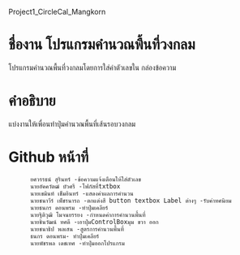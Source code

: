 Project1_CircleCal_Mangkorn
# ชื่องาน โปรแกรมคำนวณพื้นที่วงกลม

โปรแกรมคำนวณพื้นที่วงกลมโดยการใส่ค่าตัวเลขใน กล่องข้อความ

# คำอธิบาย 
แบ่งงานให้เพื่อนทำปุ่มคำนวณพื้นที่เส้นรอบวงกลม 

# Github               หน้าที่ 
          ยศวรรธน์ สุรินทร์ -ข้อความแจ้งเตือนให้ใส่ตัวเลข
          นายอัคควัตฒ์ บัวศรี -โฟกัสที่txtbox
          นายเขมินท์ เข็มอินทร์ -แสดงค่าผลการคำนวน
          นายชนาวีร์ เพ็ชรนารถ -ตกแต่งสี button textbox Label ต่างๆ -รับค่าทศนิยม
          นายธนกร ดอนพรม -ทำปุ่มเคลียร์
          นายฐิติวุฒิ โมจนยรรยง -กำหนดค่าการคำนวนพื้นที่
          นายชินวัฒน์ ทศดี -เอาปุ่มControlBoxมุม ขวา ออก
          นายชนาธิป พลเสน -สูตรการคำนวนพื้นที่
          ธนกร ดอนพรม- ทำปุ่มเคลียร์
          นายพัชรพล เดชเทศ -ทำปุ่มออกโปรแกรม
